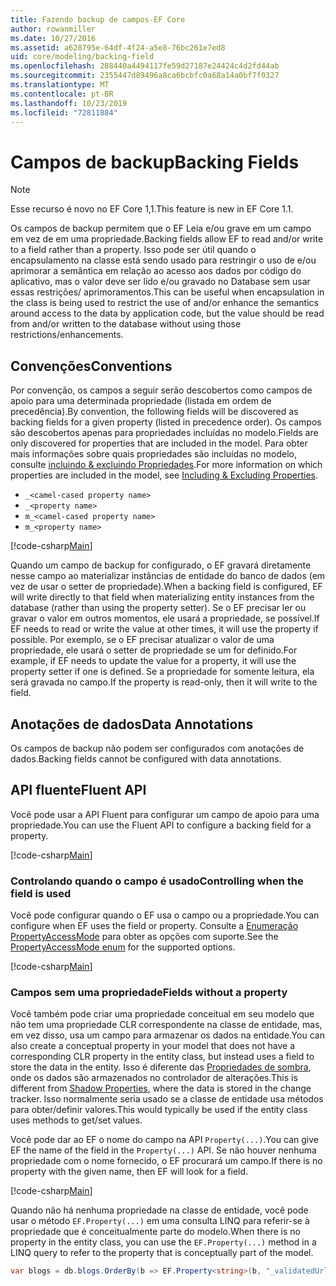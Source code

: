```yaml
---
title: Fazendo backup de campos-EF Core
author: rowanmiller
ms.date: 10/27/2016
ms.assetid: a628795e-64df-4f24-a5e8-76bc261e7ed8
uid: core/modeling/backing-field
ms.openlocfilehash: 288440a4494117fe59d27187e24424c4d2fd44ab
ms.sourcegitcommit: 2355447d89496a8ca6bcbfc0a68a14a0bf7f0327
ms.translationtype: MT
ms.contentlocale: pt-BR
ms.lasthandoff: 10/23/2019
ms.locfileid: "72811884"
---
```

# <a name="backing-fields"></a><span data-ttu-id="b6b05-102">Campos de backup</span><span class="sxs-lookup"><span data-stu-id="b6b05-102">Backing Fields</span></span>

> [!NOTE]  
> <span data-ttu-id="b6b05-103">Esse recurso é novo no EF Core 1,1.</span><span class="sxs-lookup"><span data-stu-id="b6b05-103">This feature is new in EF Core 1.1.</span></span>

<span data-ttu-id="b6b05-104">Os campos de backup permitem que o EF Leia e/ou grave em um campo em vez de em uma propriedade.</span><span class="sxs-lookup"><span data-stu-id="b6b05-104">Backing fields allow EF to read and/or write to a field rather than a property.</span></span> <span data-ttu-id="b6b05-105">Isso pode ser útil quando o encapsulamento na classe está sendo usado para restringir o uso de e/ou aprimorar a semântica em relação ao acesso aos dados por código do aplicativo, mas o valor deve ser lido e/ou gravado no Database sem usar essas restrições/ aprimoramentos.</span><span class="sxs-lookup"><span data-stu-id="b6b05-105">This can be useful when encapsulation in the class is being used to restrict the use of and/or enhance the semantics around access to the data by application code, but the value should be read from and/or written to the database without using those restrictions/enhancements.</span></span>

## <a name="conventions"></a><span data-ttu-id="b6b05-106">Convenções</span><span class="sxs-lookup"><span data-stu-id="b6b05-106">Conventions</span></span>

<span data-ttu-id="b6b05-107">Por convenção, os campos a seguir serão descobertos como campos de apoio para uma determinada propriedade (listada em ordem de precedência).</span><span class="sxs-lookup"><span data-stu-id="b6b05-107">By convention, the following fields will be discovered as backing fields for a given property (listed in precedence order).</span></span> <span data-ttu-id="b6b05-108">Os campos são descobertos apenas para propriedades incluídas no modelo.</span><span class="sxs-lookup"><span data-stu-id="b6b05-108">Fields are only discovered for properties that are included in the model.</span></span> <span data-ttu-id="b6b05-109">Para obter mais informações sobre quais propriedades são incluídas no modelo, consulte [incluindo & excluindo Propriedades](included-properties.md).</span><span class="sxs-lookup"><span data-stu-id="b6b05-109">For more information on which properties are included in the model, see [Including & Excluding Properties](included-properties.md).</span></span>

* `_<camel-cased property name>`
* `_<property name>`
* `m_<camel-cased property name>`
* `m_<property name>`

[!code-csharp[Main](../../../samples/core/Modeling/Conventions/BackingField.cs#Sample)]

<span data-ttu-id="b6b05-110">Quando um campo de backup for configurado, o EF gravará diretamente nesse campo ao materializar instâncias de entidade do banco de dados (em vez de usar o setter de propriedade).</span><span class="sxs-lookup"><span data-stu-id="b6b05-110">When a backing field is configured, EF will write directly to that field when materializing entity instances from the database (rather than using the property setter).</span></span> <span data-ttu-id="b6b05-111">Se o EF precisar ler ou gravar o valor em outros momentos, ele usará a propriedade, se possível.</span><span class="sxs-lookup"><span data-stu-id="b6b05-111">If EF needs to read or write the value at other times, it will use the property if possible.</span></span> <span data-ttu-id="b6b05-112">Por exemplo, se o EF precisar atualizar o valor de uma propriedade, ele usará o setter de propriedade se um for definido.</span><span class="sxs-lookup"><span data-stu-id="b6b05-112">For example, if EF needs to update the value for a property, it will use the property setter if one is defined.</span></span> <span data-ttu-id="b6b05-113">Se a propriedade for somente leitura, ela será gravada no campo.</span><span class="sxs-lookup"><span data-stu-id="b6b05-113">If the property is read-only, then it will write to the field.</span></span>

## <a name="data-annotations"></a><span data-ttu-id="b6b05-114">Anotações de dados</span><span class="sxs-lookup"><span data-stu-id="b6b05-114">Data Annotations</span></span>

<span data-ttu-id="b6b05-115">Os campos de backup não podem ser configurados com anotações de dados.</span><span class="sxs-lookup"><span data-stu-id="b6b05-115">Backing fields cannot be configured with data annotations.</span></span>

## <a name="fluent-api"></a><span data-ttu-id="b6b05-116">API fluente</span><span class="sxs-lookup"><span data-stu-id="b6b05-116">Fluent API</span></span>

<span data-ttu-id="b6b05-117">Você pode usar a API Fluent para configurar um campo de apoio para uma propriedade.</span><span class="sxs-lookup"><span data-stu-id="b6b05-117">You can use the Fluent API to configure a backing field for a property.</span></span>

[!code-csharp[Main](../../../samples/core/Modeling/FluentAPI/BackingField.cs#Sample)]

### <a name="controlling-when-the-field-is-used"></a><span data-ttu-id="b6b05-118">Controlando quando o campo é usado</span><span class="sxs-lookup"><span data-stu-id="b6b05-118">Controlling when the field is used</span></span>

<span data-ttu-id="b6b05-119">Você pode configurar quando o EF usa o campo ou a propriedade.</span><span class="sxs-lookup"><span data-stu-id="b6b05-119">You can configure when EF uses the field or property.</span></span> <span data-ttu-id="b6b05-120">Consulte a [Enumeração PropertyAccessMode](https://docs.microsoft.com/dotnet/api/microsoft.entityframeworkcore.propertyaccessmode) para obter as opções com suporte.</span><span class="sxs-lookup"><span data-stu-id="b6b05-120">See the [PropertyAccessMode enum](https://docs.microsoft.com/dotnet/api/microsoft.entityframeworkcore.propertyaccessmode) for the supported options.</span></span>

[!code-csharp[Main](../../../samples/core/Modeling/FluentAPI/BackingFieldAccessMode.cs#Sample)]

### <a name="fields-without-a-property"></a><span data-ttu-id="b6b05-121">Campos sem uma propriedade</span><span class="sxs-lookup"><span data-stu-id="b6b05-121">Fields without a property</span></span>

<span data-ttu-id="b6b05-122">Você também pode criar uma propriedade conceitual em seu modelo que não tem uma propriedade CLR correspondente na classe de entidade, mas, em vez disso, usa um campo para armazenar os dados na entidade.</span><span class="sxs-lookup"><span data-stu-id="b6b05-122">You can also create a conceptual property in your model that does not have a corresponding CLR property in the entity class, but instead uses a field to store the data in the entity.</span></span> <span data-ttu-id="b6b05-123">Isso é diferente das [Propriedades de sombra](shadow-properties.md), onde os dados são armazenados no controlador de alterações.</span><span class="sxs-lookup"><span data-stu-id="b6b05-123">This is different from [Shadow Properties](shadow-properties.md), where the data is stored in the change tracker.</span></span> <span data-ttu-id="b6b05-124">Isso normalmente seria usado se a classe de entidade usa métodos para obter/definir valores.</span><span class="sxs-lookup"><span data-stu-id="b6b05-124">This would typically be used if the entity class uses methods to get/set values.</span></span>

<span data-ttu-id="b6b05-125">Você pode dar ao EF o nome do campo na API `Property(...)`.</span><span class="sxs-lookup"><span data-stu-id="b6b05-125">You can give EF the name of the field in the `Property(...)` API.</span></span> <span data-ttu-id="b6b05-126">Se não houver nenhuma propriedade com o nome fornecido, o EF procurará um campo.</span><span class="sxs-lookup"><span data-stu-id="b6b05-126">If there is no property with the given name, then EF will look for a field.</span></span>

[!code-csharp[Main](../../../samples/core/Modeling/FluentAPI/BackingFieldNoProperty.cs#Sample)]

<span data-ttu-id="b6b05-127">Quando não há nenhuma propriedade na classe de entidade, você pode usar o método `EF.Property(...)` em uma consulta LINQ para referir-se à propriedade que é conceitualmente parte do modelo.</span><span class="sxs-lookup"><span data-stu-id="b6b05-127">When there is no property in the entity class, you can use the `EF.Property(...)` method in a LINQ query to refer to the property that is conceptually part of the model.</span></span>

``` csharp
var blogs = db.blogs.OrderBy(b => EF.Property<string>(b, "_validatedUrl"));
```
